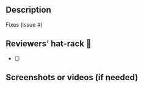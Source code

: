 ## Description

Fixes (issue #)

<!--
Please include a summary of what you want to achieve in this pull request. Remember to indicate the affected package(s).
-->

## Reviewers’ hat-rack :tophat:

<!-- Tophatting instructions, and/or what you want reviewers to concentrate on. -->

- [ ]

## Screenshots or videos (if needed)

<!-- Showcase the working feature to make testing easier. -->
